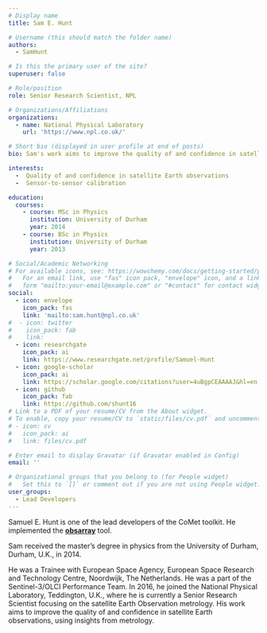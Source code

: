 ```yaml
---
# Display name
title: Sam E. Hunt

# Username (this should match the folder name)
authors:
  - SamHunt

# Is this the primary user of the site?
superuser: false

# Role/position
role: Senior Research Scientist, NPL

# Organizations/Affiliations
organizations:
  - name: National Physical Laboratory
    url: 'https://www.npl.co.uk/'

# Short bio (displayed in user profile at end of posts)
bio: Sam's work aims to improve the quality of and confidence in satellite Earth observations, using insights from metrology.

interests:
  -  Quality of and confidence in satellite Earth observations
  -  Sensor-to-sensor calibration

education:
  courses:
    - course: MSc in Physics
      institution: University of Durham
      year: 2014
    - course: BSc in Physics
      institution: University of Durham
      year: 2013

# Social/Academic Networking
# For available icons, see: https://wowchemy.com/docs/getting-started/page-builder/#icons
#   For an email link, use "fas" icon pack, "envelope" icon, and a link in the
#   form "mailto:your-email@example.com" or "#contact" for contact widget.
social:
  - icon: envelope
    icon_pack: fas
    link: 'mailto:sam.hunt@npl.co.uk'
#  - icon: twitter
#    icon_pack: fab
#    link: 
  - icon: researchgate
    icon_pack: ai
    link: https://www.researchgate.net/profile/Samuel-Hunt
  - icon: google-scholar
    icon_pack: ai
    link: https://scholar.google.com/citations?user=4uBgpCEAAAAJ&hl=en
  - icon: github
    icon_pack: fab
    link: https://github.com/shunt16
# Link to a PDF of your resume/CV from the About widget.
# To enable, copy your resume/CV to `static/files/cv.pdf` and uncomment the lines below.
# - icon: cv
#   icon_pack: ai
#   link: files/cv.pdf

# Enter email to display Gravatar (if Gravatar enabled in Config)
email: ''

# Organizational groups that you belong to (for People widget)
#   Set this to `[]` or comment out if you are not using People widget.
user_groups:
  - Lead Developers
---
```


Samuel E. Hunt is one of the lead developers of the CoMet toolkit. He implemented the [**obsarray**](tools\obsarray) tool.

Sam received the master’s degree in physics from the University of Durham, Durham, U.K., in 2014.

He was a Trainee with European Space Agency, European Space Research and Technology Centre, Noordwijk, The Netherlands. He was a part of the Sentinel-3/OLCI Performance Team. In 2016, he joined the National Physical Laboratory, Teddington, U.K., where he is currently a Senior Research Scientist focusing on the satellite Earth Observation metrology. His work aims to improve the quality of and confidence in satellite Earth observations, using insights from metrology.